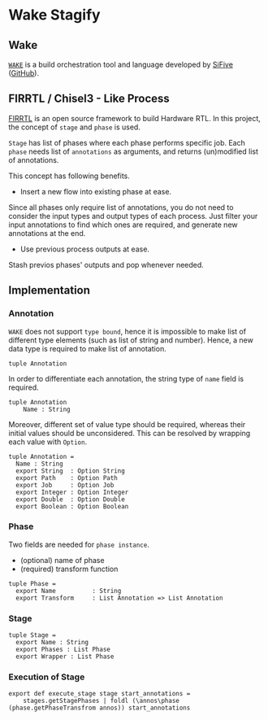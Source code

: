 # Wake Stagify

## Wake
[`WAKE`](https://github.com/sifive/wake) is a build orchestration tool and language developed by [SiFive](https://sifive.com) ([GitHub](https://github.com/sifive)).

## FIRRTL / Chisel3 - Like Process
[FIRRTL](https://github.com/chipsalliance/firrtl) is an open source framework to build Hardware RTL. In this project, the concept of `stage` and `phase` is used.

`Stage` has list of phases where each phase performs specific job. Each `phase` needs list of `annotations` as arguments, and returns (un)modified list of annotations.

This concept has following benefits.
- Insert a new flow into existing phase at ease.

Since all phases only require list of annotations, you do not need to consider the input types and output types of each process. Just filter your input annotations to find which ones are required, and generate new annotations at the end.

- Use previous process outputs at ease.

Stash previos phases' outputs and pop whenever needed.

## Implementation
### Annotation
`WAKE` does not support `type bound`, hence it is impossible to make list of different type elements (such as list of string and number). Hence, a new data type is required to make list of annotation.
```
tuple Annotation
```

In order to differentiate each annotation, the string type of `name` field is required.
```
tuple Annotation
	Name : String
```
Moreover, different set of value type should be required, whereas their initial values should be unconsidered. This can be resolved by wrapping each value with `Option`.

```
tuple Annotation =
  Name : String
  export String  : Option String
  export Path    : Option Path
  export Job     : Option Job
  export Integer : Option Integer
  export Double  : Option Double
  export Boolean : Option Boolean
```


### Phase
Two fields are needed for `phase instance`.
- (optional) name of phase
- (required) transform function
```
tuple Phase =
  export Name          : String
  export Transform     : List Annotation => List Annotation
```

### Stage
```
tuple Stage =
  export Name : String
  export Phases : List Phase
  export Wrapper : List Phase
```

### Execution of Stage
```
export def execute_stage stage start_annotations =
 	stages.getStagePhases | foldl (\annos\phase (phase.getPhaseTransfrom annos)) start_annotations
```

